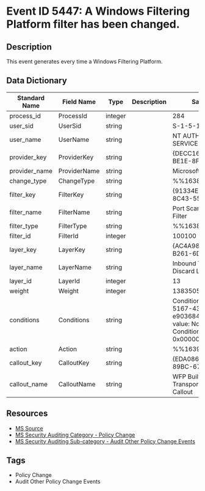 # Event ID 5447: A Windows Filtering Platform filter has been changed.

## Description
This event generates every time a Windows Filtering Platform.

## Data Dictionary
|Standard Name|Field Name|Type|Description|Sample Value|
|---|---|---|---|---|
|process_id|ProcessId|integer||284|
|user_sid|UserSid|string||S-1-5-19|
|user_name|UserName|string||NT AUTHORITY\LOCAL SERVICE|
|provider_key|ProviderKey|string||{DECC16CA-3F33-4346-BE1E-8FB4AE0F3D62}|
|provider_name|ProviderName|string||Microsoft Corporation|
|change_type|ChangeType|string||%%16385|
|filter_key|FilterKey|string||{91334E6D-FFAB-40F1-8C43-5554965C228D}|
|filter_name|FilterName|string||Port Scanning Prevention Filter|
|filter_type|FilterType|string||%%16388|
|filter_id|FilterId|integer||100100|
|layer_key|LayerKey|string||{AC4A9833-F69D-4648-B261-6DC84835EF39}|
|layer_name|LayerName|string||Inbound Transport v4 Discard Layer|
|layer_id|LayerId|integer||13|
|weight|Weight|integer||13835058055315718144|
|conditions|Conditions|string||Condition ID: {632ce23b-5167-435c-86d7-e903684aa80c} Match value: No flags set Condition value: 0x00000003|
|action|Action|string||%%16391|
|callout_key|CalloutKey|string||{EDA08606-2494-4D78-89BC-67837C03B969}|
|callout_name|CalloutName|string||WFP Built-in Silent Drop Transport v4 Discard Layer Callout|

## Resources
* [MS Source](https://github.com/MicrosoftDocs/windows-itpro-docs/blob/public/windows/security/threat-protection/auditing/event-5447.md)
* [MS Security Auditing Category - Policy Change](https://docs.microsoft.com/en-us/windows/security/threat-protection/auditing/advanced-security-audit-policy-settings#policy-change)
* [MS Security Auditing Sub-category - Audit Other Policy Change Events](https://github.com/MicrosoftDocs/windows-itpro-docs/tree/master/windows/security/threat-protection/auditing/audit-other-policy-change-events.md)

## Tags
* Policy Change
* Audit Other Policy Change Events